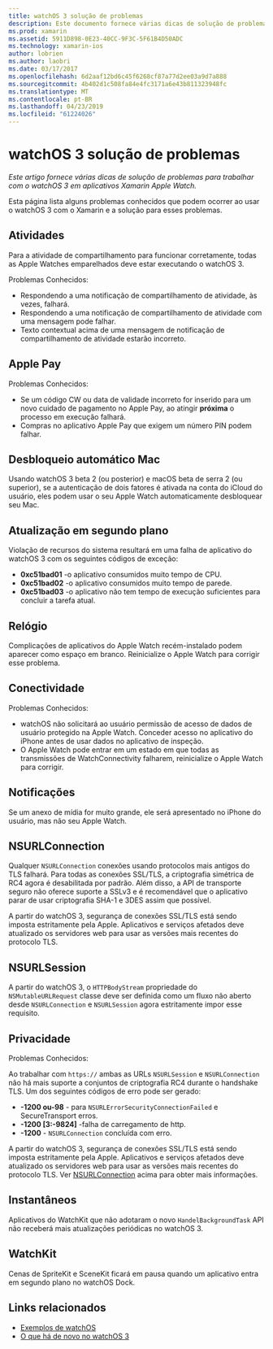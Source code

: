 ```yaml
---
title: watchOS 3 solução de problemas
description: Este documento fornece várias dicas de solução de problemas útil ao trabalhar com o watchOS 3 no Xamarin. Dicas estão relacionados às atividades, Apple Pay, atualização em segundo plano, NSURLConnection, privacidade e muito mais.
ms.prod: xamarin
ms.assetid: 5911D898-0E23-40CC-9F3C-5F61B4D50ADC
ms.technology: xamarin-ios
author: lobrien
ms.author: laobri
ms.date: 03/17/2017
ms.openlocfilehash: 6d2aaf12bd6c45f6268cf87a77d2ee03a9d7a888
ms.sourcegitcommit: 4b402d1c508fa84e4fc3171a6e43b811323948fc
ms.translationtype: MT
ms.contentlocale: pt-BR
ms.lasthandoff: 04/23/2019
ms.locfileid: "61224026"
---
```

# <a name="watchos-3-troubleshooting"></a>watchOS 3 solução de problemas

_Este artigo fornece várias dicas de solução de problemas para trabalhar com o watchOS 3 em aplicativos Xamarin Apple Watch._

Esta página lista alguns problemas conhecidos que podem ocorrer ao usar o watchOS 3 com o Xamarin e a solução para esses problemas.

## <a name="activities"></a>Atividades

Para a atividade de compartilhamento para funcionar corretamente, todas as Apple Watches emparelhados deve estar executando o watchOS 3.

Problemas Conhecidos:

- Respondendo a uma notificação de compartilhamento de atividade, às vezes, falhará.
- Respondendo a uma notificação de compartilhamento de atividade com uma mensagem pode falhar.
- Texto contextual acima de uma mensagem de notificação de compartilhamento de atividade estarão incorreto.

## <a name="apple-pay"></a>Apple Pay

Problemas Conhecidos:

- Se um código CW ou data de validade incorreto for inserido para um novo cuidado de pagamento no Apple Pay, ao atingir **próxima** o processo em execução falhará.
- Compras no aplicativo Apple Pay que exigem um número PIN podem falhar.

## <a name="auto-mac-unlock"></a>Desbloqueio automático Mac

Usando watchOS 3 beta 2 (ou posterior) e macOS beta de serra 2 (ou superior), se a autenticação de dois fatores é ativada na conta do iCloud do usuário, eles podem usar o seu Apple Watch automaticamente desbloquear seu Mac.

## <a name="background-refresh"></a>Atualização em segundo plano

Violação de recursos do sistema resultará em uma falha de aplicativo do watchOS 3 com os seguintes códigos de exceção:

- **0xc51bad01** -o aplicativo consumidos muito tempo de CPU.
- **0xc51bad02** -o aplicativo consumidos muito tempo de parede.
- **0xc51bad03** -o aplicativo não tem tempo de execução suficientes para concluir a tarefa atual.

## <a name="clock"></a>Relógio

Complicações de aplicativos do Apple Watch recém-instalado podem aparecer como espaço em branco. Reinicialize o Apple Watch para corrigir esse problema.

## <a name="connectivity"></a>Conectividade

Problemas Conhecidos:

- watchOS não solicitará ao usuário permissão de acesso de dados de usuário protegido na Apple Watch. Conceder acesso no aplicativo do iPhone antes de usar dados no aplicativo de inspeção.
- O Apple Watch pode entrar em um estado em que todas as transmissões de WatchConnectivity falharem, reinicialize o Apple Watch para corrigir.

## <a name="notifications"></a>Notificações

Se um anexo de mídia for muito grande, ele será apresentado no iPhone do usuário, mas não seu Apple Watch.

## <a name="nsurlconnection"></a>NSURLConnection

Qualquer `NSURLConnection` conexões usando protocolos mais antigos do TLS falhará. Para todas as conexões SSL/TLS, a criptografia simétrica de RC4 agora é desabilitada por padrão. Além disso, a API de transporte seguro não oferece suporte a SSLv3 e é recomendável que o aplicativo parar de usar criptografia SHA-1 e 3DES assim que possível.

A partir do watchOS 3, segurança de conexões SSL/TLS está sendo imposta estritamente pela Apple. Aplicativos e serviços afetados deve atualizado os servidores web para usar as versões mais recentes do protocolo TLS.

## <a name="nsurlsession"></a>NSURLSession

A partir do watchOS 3, o `HTTPBodyStream` propriedade do `NSMutableURLRequest` classe deve ser definida como um fluxo não aberto desde `NSURLConnection` e `NSURLSession` agora estritamente impor esse requisito.

## <a name="privacy"></a>Privacidade

Problemas Conhecidos:

Ao trabalhar com `https://` ambas as URLs `NSURLSession` e `NSURLConnection` não há mais suporte a conjuntos de criptografia RC4 durante o handshake TLS. Um dos seguintes códigos de erro pode ser gerado:

- **-1200 ou-98** - para `NSURLErrorSecurityConnectionFailed` e SecureTransport erros.
- **-1200 [3:-9824]** -falha de carregamento de http.
- **-1200**  -  `NSURLConnection` concluída com erro.

A partir do watchOS 3, segurança de conexões SSL/TLS está sendo imposta estritamente pela Apple. Aplicativos e serviços afetados deve atualizado os servidores web para usar as versões mais recentes do protocolo TLS. Ver [NSURLConnection](#nsurlconnection) acima para obter mais informações.

## <a name="snapshots"></a>Instantâneos

Aplicativos do WatchKit que não adotaram o novo `HandelBackgroundTask` API não receberá mais atualizações periódicas no watchOS 3. 

## <a name="watchkit"></a>WatchKit

Cenas de SpriteKit e SceneKit ficará em pausa quando um aplicativo entra em segundo plano no watchOS Dock.

## <a name="related-links"></a>Links relacionados

- [Exemplos de watchOS](https://developer.xamarin.com/samples/watchos/all/)
- [O que há de novo no watchOS 3](https://developer.apple.com/library/prerelease/content/releasenotes/General/WhatsNewInwatchOS/Articles/watchOS3.html#//apple_ref/doc/uid/TP40017085-SW1)

